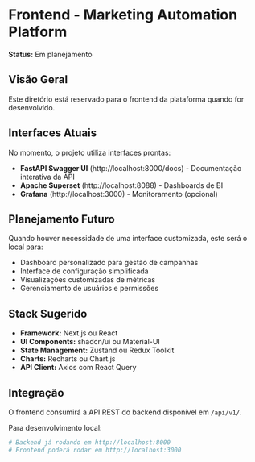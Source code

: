# Frontend - Marketing Automation Platform

**Status:** Em planejamento

## Visão Geral

Este diretório está reservado para o frontend da plataforma quando for desenvolvido.

## Interfaces Atuais

No momento, o projeto utiliza interfaces prontas:

- **FastAPI Swagger UI** (http://localhost:8000/docs) - Documentação interativa da API
- **Apache Superset** (http://localhost:8088) - Dashboards de BI
- **Grafana** (http://localhost:3000) - Monitoramento (opcional)

## Planejamento Futuro

Quando houver necessidade de uma interface customizada, este será o local para:

- Dashboard personalizado para gestão de campanhas
- Interface de configuração simplificada
- Visualizações customizadas de métricas
- Gerenciamento de usuários e permissões

## Stack Sugerido

- **Framework:** Next.js ou React
- **UI Components:** shadcn/ui ou Material-UI
- **State Management:** Zustand ou Redux Toolkit
- **Charts:** Recharts ou Chart.js
- **API Client:** Axios com React Query

## Integração

O frontend consumirá a API REST do backend disponível em `/api/v1/`.

Para desenvolvimento local:
```bash
# Backend já rodando em http://localhost:8000
# Frontend poderá rodar em http://localhost:3000
```

